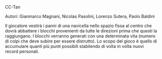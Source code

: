 CC-Tan

Autori: Gianmarco Magnani, Nicolas Pasolini, Lorenzo Sutera, Paolo Baldini

Il giocatore vestirà i panni di una navicella nello spazio fissa al centro che dovrà abbattere i blocchi provenienti da tutte le direzioni prima che questi la raggiungano. I blocchi verranno generati con una determinata vita (numero di colpi che deve subire per essere distrutto). Lo scopo del gioco è quello di accumulare quanti più punti possibili stabilendo di volta in volta nuovi record personali.
